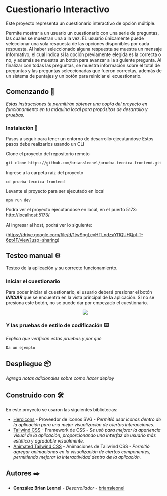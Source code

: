 # Cuestionario Interactivo

Este proyecto representa un cuestionario interactivo de opción múltiple.

Permite mostrar a un usuario un cuestionario con una serie de preguntas, las
cuales se muestran una a la vez. EL usuario únicamente puede seleccionar una
sola respuesta de las opciones disponibles por cada respuesta. Al haber
seleccionado alguna respuesta se muestra un mensaje informativo, el cual indica
si la opción previamente elegida es la correcta o no, y además se muestra un
botón para avanzar a la siguiente pregunta. Al finalizar con todas las
preguntas, se muestra información sobre el total de preguntas y las preguntas
seleccionadas que fueron correctas, además de un sistema de puntajes y un botón
para reiniciar el ecuestionario.

## Comenzando 🚀

_Estas instrucciones te permitirán obtener una copia del proyecto en
funcionamiento en tu máquina local para propósitos de desarrollo y pruebas._

### Instalación 🔧

Pasos a seguir para tener un entorno de desarrollo ejecutandose Estos pasos debe
realizarlos usando un CLI

Clone el proyecto del repositorio remoto

```
git clone https://github.com/briansleonel/prueba-tecnica-frontend.git
```

Ingrese a la carpeta raíz del proyecto

```
cd prueba-tecnica-frontend
```

Levante el proyecto para ser ejecutado en local

```
npm run dev
```

Podrá ver el proyecto ejecutandose en local, en el puerto 5173:
[http://localhost:5173/](http://localhost:5173/)

Al ingresar al host, podrá ver lo siguiente:

(https://drive.google.com/file/d/1twSpgLevHTLndzaYI1QUHQpl-T-6pt4F/view?usp=sharing)

## Testeo manual ⚙️

Testeo de la aplicación y su correcto funcionamiento.

### Iniciar el cuestionario

Para poder iniciar el cuestionario, el usuario deberá presionar el botón
_**INICIAR**_ que se encuentra en la vista principal de la aplicación. SI no se
presiona este botón, no se puede dar por empezado el cuestionario.

<p align="center"><img src="https://drive.google.com/file/d/1PNhPJ3MHjrZ1r-hfU_F4IcD6r2rpSfXb/view?usp=sharing"/></p>

### Y las pruebas de estilo de codificación ⌨️

_Explica que verifican estas pruebas y por qué_

```
Da un ejemplo
```

## Despliegue 📦

_Agrega notas adicionales sobre como hacer deploy_

## Construido con 🛠️

En este proyecto se usaron las siguientes bibliotecas:

-   [Heroicons](https://heroicons.com/) - Proveedor de iconos SVG - _Permitió
    usar iconos dentro de la aplicación para una mejor visualización de ciertas
    interacciones._
-   [Tailwind CSS](https://tailwindcss.com/) - Framework de CSS - _Se usó para
    mejorar la apariencia visual de la aplicación, proporcionando una interfaz
    de usuario más estética y agradable visualmente._
-   [Animated Tailwind CSS](https://brc-dd.github.io/animated-tailwindcss/) -
    Animaciones de Tailwind CSS - _Permitió agregar animaciones en la
    visualización de ciertos componentes, permitiendo mejorar la interactividad
    dentro de la aplicación._

## Autores ✒️

-   **González Brian Leonel** - _Desarrollador_ -
    [briansleonel](https://github.com/briansleonel)
